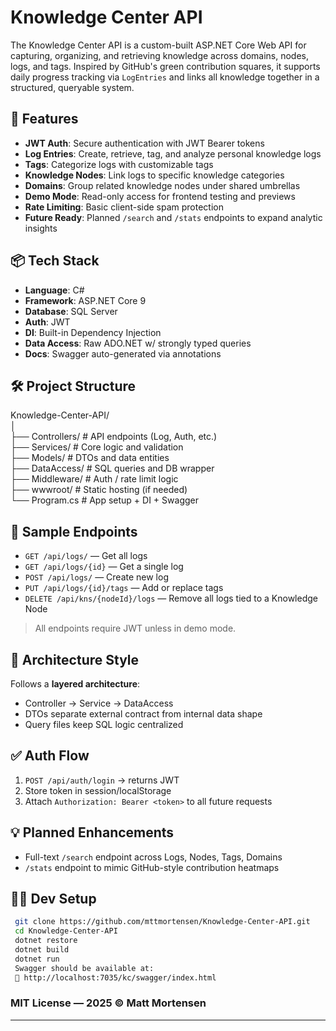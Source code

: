 ﻿# Knowledge Center API

The Knowledge Center API is a custom-built ASP.NET Core Web API for capturing, organizing, and retrieving knowledge across domains, nodes, logs, and tags. Inspired by GitHub's green contribution squares, it supports daily progress tracking via `LogEntries` and links all knowledge together in a structured, queryable system.

## 🚀 Features

- **JWT Auth**: Secure authentication with JWT Bearer tokens
- **Log Entries**: Create, retrieve, tag, and analyze personal knowledge logs
- **Tags**: Categorize logs with customizable tags
- **Knowledge Nodes**: Link logs to specific knowledge categories
- **Domains**: Group related knowledge nodes under shared umbrellas
- **Demo Mode**: Read-only access for frontend testing and previews
- **Rate Limiting**: Basic client-side spam protection
- **Future Ready**: Planned `/search` and `/stats` endpoints to expand analytic insights

## 📦 Tech Stack

- **Language**: C#
- **Framework**: ASP.NET Core 9
- **Database**: SQL Server
- **Auth**: JWT
- **DI**: Built-in Dependency Injection
- **Data Access**: Raw ADO.NET w/ strongly typed queries
- **Docs**: Swagger auto-generated via annotations

## 🛠️ Project Structure
Knowledge-Center-API/  
│  
├── Controllers/ # API endpoints (Log, Auth, etc.)  
├── Services/ # Core logic and validation  
├── Models/ # DTOs and data entities  
├── DataAccess/ # SQL queries and DB wrapper  
├── Middleware/ # Auth / rate limit logic  
├── wwwroot/ # Static hosting (if needed)  
└── Program.cs # App setup + DI + Swagger  

## 🧪 Sample Endpoints

- `GET /api/logs/` — Get all logs
- `GET /api/logs/{id}` — Get a single log
- `POST /api/logs/` — Create new log
- `PUT /api/logs/{id}/tags` — Add or replace tags
- `DELETE /api/kns/{nodeId}/logs` — Remove all logs tied to a Knowledge Node

> All endpoints require JWT unless in demo mode.

## 🧱 Architecture Style

Follows a **layered architecture**:
- Controller → Service → DataAccess
- DTOs separate external contract from internal data shape
- Query files keep SQL logic centralized

## ✅ Auth Flow

1. `POST /api/auth/login` → returns JWT
2. Store token in session/localStorage
3. Attach `Authorization: Bearer <token>` to all future requests

## 💡 Planned Enhancements

- Full-text `/search` endpoint across Logs, Nodes, Tags, Domains
- `/stats` endpoint to mimic GitHub-style contribution heatmaps


## 🧑‍💻 Dev Setup

```bash
 git clone https://github.com/mttmortensen/Knowledge-Center-API.git
 cd Knowledge-Center-API
 dotnet restore
 dotnet build
 dotnet run
 Swagger should be available at:
 📎 http://localhost:7035/kc/swagger/index.html
```

### MIT License — 2025 © Matt Mortensen

---